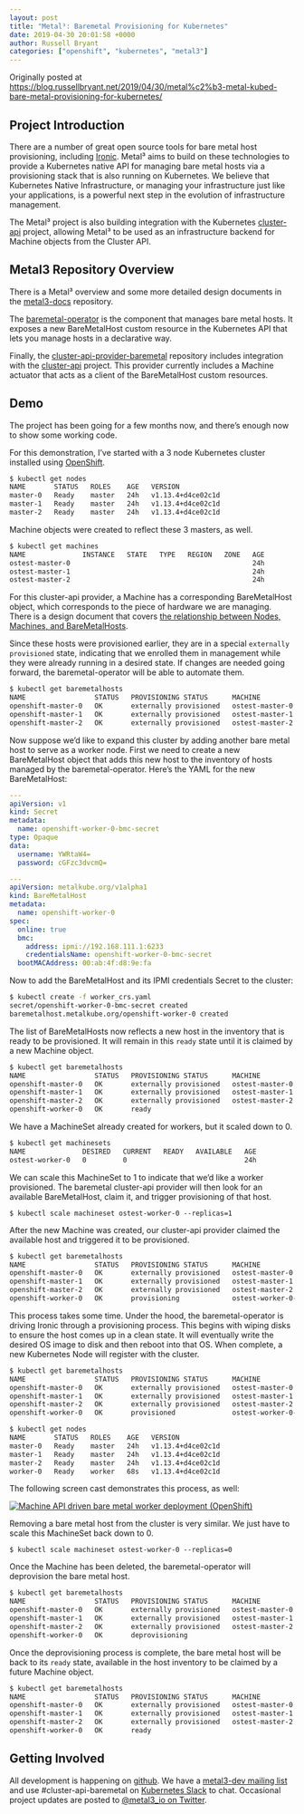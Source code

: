 ```yaml
---
layout: post
title: "Metal³: Baremetal Provisioning for Kubernetes"
date: 2019-04-30 20:01:58 +0000
author: Russell Bryant
categories: ["openshift", "kubernetes", "metal3"]
---
```


Originally posted at <https://blog.russellbryant.net/2019/04/30/metal%c2%b3-metal-kubed-bare-metal-provisioning-for-kubernetes/>

## Project Introduction

There are a number of great open source tools for bare metal host provisioning, including [Ironic](https://docs.openstack.org/ironic/latest/install/refarch/common.html). Metal³ aims to build on these technologies to provide a Kubernetes native API for managing bare metal hosts via a provisioning stack that is also running on Kubernetes. We believe that Kubernetes Native Infrastructure, or managing your infrastructure just like your applications, is a powerful next step in the evolution of infrastructure management.

The Metal³ project is also building integration with the Kubernetes [cluster-api](https://github.com/kubernetes-sigs/cluster-api) project, allowing Metal³ to be used as an infrastructure backend for Machine objects from the Cluster API.

## Metal3 Repository Overview

There is a Metal³ overview and some more detailed design documents in the [metal3-docs](https://github.com/metal3-io/metal3-docs) repository.

The [baremetal-operator](https://github.com/metal3-io/baremetal-operator) is the component that manages bare metal hosts. It exposes a new BareMetalHost custom resource in the Kubernetes API that lets you manage hosts in a declarative way.

Finally, the [cluster-api-provider-baremetal](https://github.com/metal3-io/cluster-api-provider-baremetal) repository includes integration with the [cluster-api](https://github.com/kubernetes-sigs/cluster-api) project. This provider currently includes a Machine actuator that acts as a client of the BareMetalHost custom resources.

## Demo

The project has been going for a few months now, and there’s enough now to show some working code.

For this demonstration, I’ve started with a 3 node Kubernetes cluster installed using [OpenShift](https://www.openshift.com/).

```sh
$ kubectl get nodes
NAME       STATUS   ROLES    AGE   VERSION
master-0   Ready    master   24h   v1.13.4+d4ce02c1d
master-1   Ready    master   24h   v1.13.4+d4ce02c1d
master-2   Ready    master   24h   v1.13.4+d4ce02c1d
```

Machine objects were created to reflect these 3 masters, as well.

```sh
$ kubectl get machines
NAME              INSTANCE   STATE   TYPE   REGION   ZONE   AGE
ostest-master-0                                             24h
ostest-master-1                                             24h
ostest-master-2                                             24h
```

For this cluster-api provider, a Machine has a corresponding BareMetalHost object, which corresponds to the piece of hardware we are managing. There is a design document that covers [the relationship between Nodes, Machines, and BareMetalHosts](https://github.com/metal3-io/metal3-docs/blob/master/design/nodes-machines-and-hosts.md).

Since these hosts were provisioned earlier, they are in a special `externally provisioned` state, indicating that we enrolled them in management while they were already running in a desired state. If changes are needed going forward, the baremetal-operator will be able to automate them.

```sh
$ kubectl get baremetalhosts
NAME                 STATUS   PROVISIONING STATUS      MACHINE           BMC                         HARDWARE PROFILE   ONLINE   ERROR
openshift-master-0   OK       externally provisioned   ostest-master-0   ipmi://192.168.111.1:6230                      true
openshift-master-1   OK       externally provisioned   ostest-master-1   ipmi://192.168.111.1:6231                      true
openshift-master-2   OK       externally provisioned   ostest-master-2   ipmi://192.168.111.1:6232                      true
```

Now suppose we’d like to expand this cluster by adding another bare metal host to serve as a worker node. First we need to create a new BareMetalHost object that adds this new host to the inventory of hosts managed by the baremetal-operator. Here’s the YAML for the new BareMetalHost:

```yaml
---
apiVersion: v1
kind: Secret
metadata:
  name: openshift-worker-0-bmc-secret
type: Opaque
data:
  username: YWRtaW4=
  password: cGFzc3dvcmQ=

---
apiVersion: metalkube.org/v1alpha1
kind: BareMetalHost
metadata:
  name: openshift-worker-0
spec:
  online: true
  bmc:
    address: ipmi://192.168.111.1:6233
    credentialsName: openshift-worker-0-bmc-secret
  bootMACAddress: 00:ab:4f:d8:9e:fa
```

Now to add the BareMetalHost and its IPMI credentials Secret to the cluster:

```sh
$ kubectl create -f worker_crs.yaml
secret/openshift-worker-0-bmc-secret created
baremetalhost.metalkube.org/openshift-worker-0 created
```

The list of BareMetalHosts now reflects a new host in the inventory that is ready to be provisioned. It will remain in this `ready` state until it is claimed by a new Machine object.

```sh
$ kubectl get baremetalhosts
NAME                 STATUS   PROVISIONING STATUS      MACHINE           BMC                         HARDWARE PROFILE   ONLINE   ERROR
openshift-master-0   OK       externally provisioned   ostest-master-0   ipmi://192.168.111.1:6230                      true
openshift-master-1   OK       externally provisioned   ostest-master-1   ipmi://192.168.111.1:6231                      true
openshift-master-2   OK       externally provisioned   ostest-master-2   ipmi://192.168.111.1:6232                      true
openshift-worker-0   OK       ready                                      ipmi://192.168.111.1:6233   unknown            true
```

We have a MachineSet already created for workers, but it scaled down to 0.

```sh
$ kubectl get machinesets
NAME              DESIRED   CURRENT   READY   AVAILABLE   AGE
ostest-worker-0   0         0                             24h
```

We can scale this MachineSet to 1 to indicate that we’d like a worker provisioned. The baremetal cluster-api provider will then look for an available BareMetalHost, claim it, and trigger provisioning of that host.

`$ kubectl scale machineset ostest-worker-0 --replicas=1`

After the new Machine was created, our cluster-api provider claimed the available host and triggered it to be provisioned.

```sh
$ kubectl get baremetalhosts
NAME                 STATUS   PROVISIONING STATUS      MACHINE                 BMC                         HARDWARE PROFILE   ONLINE   ERROR
openshift-master-0   OK       externally provisioned   ostest-master-0         ipmi://192.168.111.1:6230                      true
openshift-master-1   OK       externally provisioned   ostest-master-1         ipmi://192.168.111.1:6231                      true
openshift-master-2   OK       externally provisioned   ostest-master-2         ipmi://192.168.111.1:6232                      true
openshift-worker-0   OK       provisioning             ostest-worker-0-jmhtc   ipmi://192.168.111.1:6233   unknown            true
```

This process takes some time. Under the hood, the baremetal-operator is driving Ironic through a provisioning process. This begins with wiping disks to ensure the host comes up in a clean state. It will eventually write the desired OS image to disk and then reboot into that OS. When complete, a new Kubernetes Node will register with the cluster.

```sh
$ kubectl get baremetalhosts
NAME                 STATUS   PROVISIONING STATUS      MACHINE                 BMC                         HARDWARE PROFILE   ONLINE   ERROR
openshift-master-0   OK       externally provisioned   ostest-master-0         ipmi://192.168.111.1:6230                      true
openshift-master-1   OK       externally provisioned   ostest-master-1         ipmi://192.168.111.1:6231                      true
openshift-master-2   OK       externally provisioned   ostest-master-2         ipmi://192.168.111.1:6232                      true
openshift-worker-0   OK       provisioned              ostest-worker-0-jmhtc   ipmi://192.168.111.1:6233   unknown            true

$ kubectl get nodes
NAME       STATUS   ROLES    AGE   VERSION
master-0   Ready    master   24h   v1.13.4+d4ce02c1d
master-1   Ready    master   24h   v1.13.4+d4ce02c1d
master-2   Ready    master   24h   v1.13.4+d4ce02c1d
worker-0   Ready    worker   68s   v1.13.4+d4ce02c1d
```

The following screen cast demonstrates this process, as well:

[![Machine API driven bare metal worker deployment (OpenShift)](https://asciinema.org/a/c1qITPktXyIIHvzDUket3buwQ.svg)](https://asciinema.org/a/c1qITPktXyIIHvzDUket3buwQ)

Removing a bare metal host from the cluster is very similar. We just have to scale this MachineSet back down to 0.

`$ kubectl scale machineset ostest-worker-0 --replicas=0`

Once the Machine has been deleted, the baremetal-operator will deprovision the bare metal host.

```sh
$ kubectl get baremetalhosts
NAME                 STATUS   PROVISIONING STATUS      MACHINE           BMC                         HARDWARE PROFILE   ONLINE   ERROR
openshift-master-0   OK       externally provisioned   ostest-master-0   ipmi://192.168.111.1:6230                      true
openshift-master-1   OK       externally provisioned   ostest-master-1   ipmi://192.168.111.1:6231                      true
openshift-master-2   OK       externally provisioned   ostest-master-2   ipmi://192.168.111.1:6232                      true
openshift-worker-0   OK       deprovisioning                             ipmi://192.168.111.1:6233   unknown            false
```

Once the deprovisioning process is complete, the bare metal host will be back to its `ready` state, available in the host inventory to be claimed by a future Machine object.

```sh
$ kubectl get baremetalhosts
NAME                 STATUS   PROVISIONING STATUS      MACHINE           BMC                         HARDWARE PROFILE   ONLINE   ERROR
openshift-master-0   OK       externally provisioned   ostest-master-0   ipmi://192.168.111.1:6230                      true
openshift-master-1   OK       externally provisioned   ostest-master-1   ipmi://192.168.111.1:6231                      true
openshift-master-2   OK       externally provisioned   ostest-master-2   ipmi://192.168.111.1:6232                      true
openshift-worker-0   OK       ready                                      ipmi://192.168.111.1:6233   unknown            false
```

## Getting Involved

All development is happening on [github](https://github.com/metal3-io). We have a [metal3-dev mailing list](https://groups.google.com/forum/#!forum/metal3-dev) and use #cluster-api-baremetal on [Kubernetes Slack](https://slack.k8s.io/) to chat. Occasional project updates are posted to [@metal3_io on Twitter](https://twitter.com/metal3_io).

